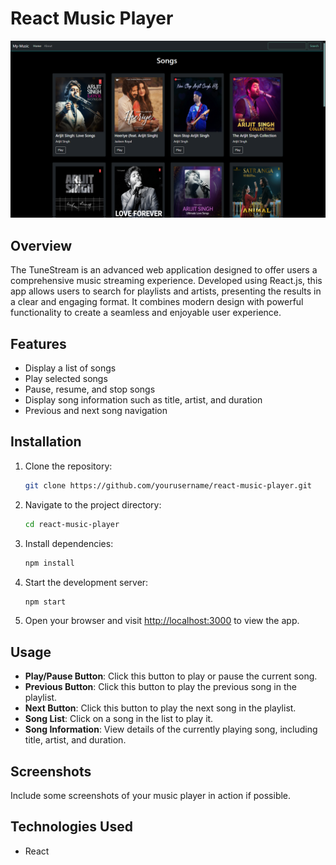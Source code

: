 # React Music Player
![System Overview](/Screenshot.png)

## Overview
The TuneStream is an advanced web application designed to offer users a comprehensive music streaming experience. Developed using React.js, this app allows users to search for playlists and artists, presenting the results in a clear and engaging format. It combines modern design with powerful functionality to create a seamless and enjoyable user experience.

## Features

- Display a list of songs
- Play selected songs
- Pause, resume, and stop songs
- Display song information such as title, artist, and duration
- Previous and next song navigation

## Installation

1. Clone the repository:

    ```bash
    git clone https://github.com/yourusername/react-music-player.git
    ```

2. Navigate to the project directory:

    ```bash
    cd react-music-player
    ```

3. Install dependencies:

    ```bash
    npm install
    ```

4. Start the development server:

    ```bash
    npm start
    ```

5. Open your browser and visit [http://localhost:3000](http://localhost:3000) to view the app.

## Usage

- **Play/Pause Button**: Click this button to play or pause the current song.
- **Previous Button**: Click this button to play the previous song in the playlist.
- **Next Button**: Click this button to play the next song in the playlist.
- **Song List**: Click on a song in the list to play it.
- **Song Information**: View details of the currently playing song, including title, artist, and duration.

## Screenshots

Include some screenshots of your music player in action if possible.

## Technologies Used

- React

